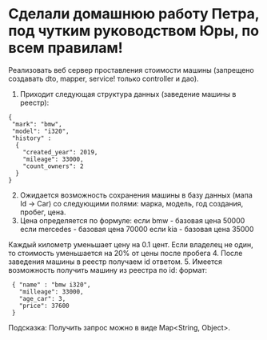 # Cделали домашнюю работу Петра, под чутким руководством Юры, по всем правилам!

Реализовать веб сервер проставления стоимости машины
(запрещено создавать dto, mapper, service! только controller и дао).
1. Приходит следующая структура данных (заведение машины в реестр):
```
{
 "mark": "bmw",
 "model": "i320",
 "history" :
  {   
    "created_year": 2019,
    "mileage": 33000,
    "count_owners": 2
  }
}
```
2. Ожидается возможность сохранения машины в базу данных (мапа Id -> Car)
со следующими полями: марка, модель, год создания, пробег, цена.
3. Цена определяется по формуле:
если bmw - базовая цена 50000
если mercedes - базовая цена 70000
если kia - базовая цена 35000

Каждый километр уменьшает цену на 0.1 цент.
Если владелец не один, то стоимость уменьшается на 20% от цены после пробега
4. После заведения машины в реестр получаем id ответом.
5. Имеется возможность получить машину из реестра по id:
формат:
```
 { "name" : "bmw i320",
   "milleage": 33000,
   "age_car": 3,
   "price": 37600
 }
 ```

Подсказка: Получить запрос можно в виде Map<String, Object>.
